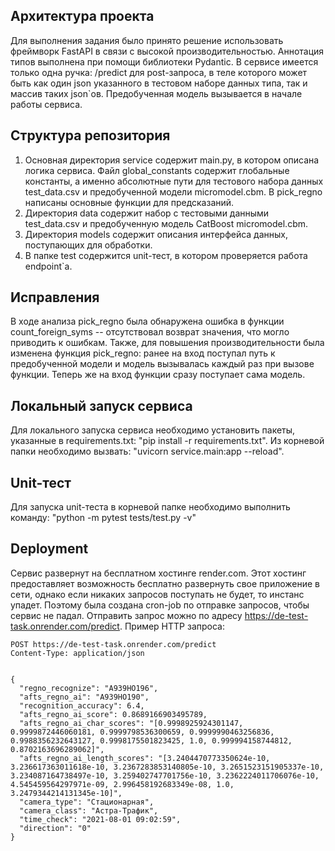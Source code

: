 ## Архитектура проекта
Для выполнения задания было принято решение использовать фреймворк FastAPI в связи с высокой производительностью. 
Аннотация типов выполнена при помощи библиотеки Pydantic. В сервисе имеется только одна ручка: /predict для post-запроса, в теле которого может быть как один json указанного в тестовом наборе данных типа, так и массив таких json`ов. Предобученная модель вызывается в начале работы сервиса.
## Структура репозитория
1. Основная директория service содержит main.py, в котором описана логика сервиса. Файл global_constants содержит глобальные константы, а именно абсолютные пути для тестового набора данных test_data.csv и предобученной модели micromodel.cbm. В pick_regno написаны основные функции для предсказаний.
2. Директория data содержит набор с тестовыми данными test_data.csv и предобученную модель CatBoost micromodel.cbm.
3. Директория models содержит описания интерфейса данных, поступающих для обработки.
4. В папке test содержится unit-тест, в котором проверяется работа endpoint`a.
## Исправления
В ходе анализа pick_regno была обнаружена ошибка в функции count_foreign_syms -- отсутствовал возврат значения, что могло приводить к ошибкам. Также, для повышения производительности была изменена функция pick_regno: ранее на вход поступал путь к предобученной модели и модель вызывалась каждый раз при вызове функции. Теперь же на вход функции сразу поступает сама модель.
## Локальный запуск сервиса
Для локального запуска сервиса необходимо установить пакеты, указанные в requirements.txt: "pip install -r requirements.txt". Из корневой папки необходимо вызвать: "uvicorn service.main:app --reload".
## Unit-тест
Для запуска unit-теста в корневой папке необходимо выполнить команду: "python -m pytest tests/test.py -v"
## Deployment
Сервис развернут на бесплатном хостинге render.com. Этот хостинг предоставляет возможность бесплатно развернуть свое приложение в сети, однако если никаких запросов поступать не будет, то инстанс упадет. Поэтому была создана cron-job по отправке запросов, чтобы сервис не падал.
Отправить запрос можно по адресу https://de-test-task.onrender.com/predict. Пример HTTP запроса:
````
POST https://de-test-task.onrender.com/predict
Content-Type: application/json


{
  "regno_recognize": "А939НО196",
  "afts_regno_ai": "А939НО190",
  "recognition_accuracy": 6.4,
  "afts_regno_ai_score": 0.8689166903495789,
  "afts_regno_ai_char_scores": "[0.9998925924301147, 0.9999872446060181, 0.9999798536300659, 0.9999990463256836, 0.9988356232643127, 0.9998175501823425, 1.0, 0.999994158744812, 0.8702163696289062]",
  "afts_regno_ai_length_scores": "[3.2404470773350624e-10, 3.236617363011618e-10, 3.2367283853140805e-10, 3.2651523151905337e-10, 3.234087164738497e-10, 3.259402747701756e-10, 3.2362224011706076e-10, 4.545459564297971e-09, 2.996458192683349e-08, 1.0, 3.2479344214131345e-10]",
  "camera_type": "Стационарная",
  "camera_class": "Астра-Трафик",
  "time_check": "2021-08-01 09:02:59",
  "direction": "0"
}
